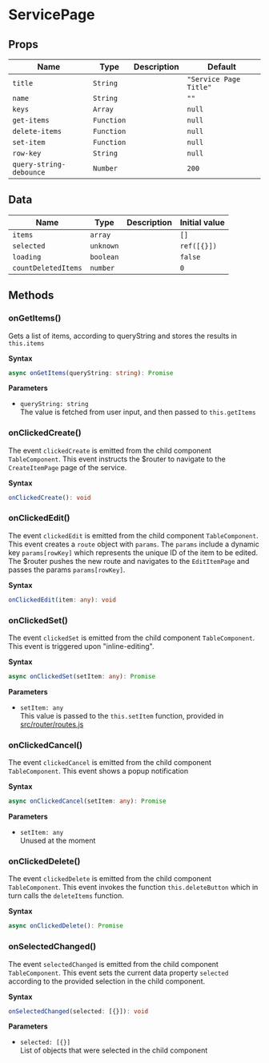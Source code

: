 # ServicePage

## Props

| Name                    | Type       | Description | Default                |
| ----------------------- | ---------- | ----------- | ---------------------- |
| `title`                 | `String`   |             | `"Service Page Title"` |
| `name`                  | `String`   |             | `""`                   |
| `keys`                  | `Array`    |             | `null`                 |
| `get-items`             | `Function` |             | `null`                 |
| `delete-items`          | `Function` |             | `null`                 |
| `set-item`              | `Function` |             | `null`                 |
| `row-key`               | `String`   |             | `null`                 |
| `query-string-debounce` | `Number`   |             | `200`                  |

## Data

| Name                | Type      | Description | Initial value |
| ------------------- | --------- | ----------- | ------------- |
| `items`             | `array`   |             | `[]`          |
| `selected`          | `unknown` |             | `ref([{}])`   |
| `loading`           | `boolean` |             | `false`       |
| `countDeletedItems` | `number`  |             | `0`           |

## Methods

### onGetItems()

Gets a list of items, according to queryString and stores the results in
`this.items`

**Syntax**

```typescript
async onGetItems(queryString: string): Promise
```

**Parameters**

- `queryString: string`<br/>
  The value is fetched from user input, and then passed to `this.getItems`

### onClickedCreate()

The event `clickedCreate` is emitted from the child component `TableComponent`.
This event instructs the $router to navigate to the `CreateItemPage` page of the
service.

**Syntax**

```typescript
onClickedCreate(): void
```

### onClickedEdit()

The event `clickedEdit` is emitted from the child component `TableComponent`.
This event creates a `route` object with `params`. The `params` include a
dynamic key `params[rowKey]` which represents the unique ID of the item to be
edited.
The $router pushes the new route and navigates to the `EditItemPage` and passes
the params `params[rowKey]`.

**Syntax**

```typescript
onClickedEdit(item: any): void
```

### onClickedSet()

The event `clickedSet` is emitted from the child component `TableComponent`.
This event is triggered upon "inline-editing".

**Syntax**

```typescript
async onClickedSet(setItem: any): Promise
```

**Parameters**

- `setItem: any`<br/>
  This value is passed to the `this.setItem` function, provided in
  [src/router/routes.js](src/router/routes.js)

### onClickedCancel()

The event `clickedCancel` is emitted from the child component `TableComponent`.
This event shows a popup notification

**Syntax**

```typescript
async onClickedCancel(setItem: any): Promise
```

**Parameters**

- `setItem: any`<br/>
  Unused at the moment

### onClickedDelete()

The event `clickedDelete` is emitted from the child component `TableComponent`.
This event invokes the function `this.deleteButton` which in turn calls the
`deleteItems` function.

**Syntax**

```typescript
async onClickedDelete(): Promise
```

### onSelectedChanged()

The event `selectedChanged` is emitted from the child component
`TableComponent`.
This event sets the current data property `selected` according to the provided
selection in the child component.

**Syntax**

```typescript
onSelectedChanged(selected: [{}]): void
```

**Parameters**

- `selected: [{}]`<br/>
  List of objects that were selected in the child component

